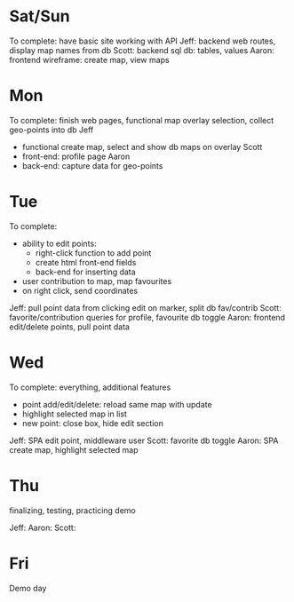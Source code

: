 # Sat/Sun
To complete: have basic site working with API
Jeff: backend web routes, display map names from db
Scott: backend sql db: tables, values
Aaron: frontend wireframe: create map, view maps

# Mon
To complete: finish web pages, functional map overlay selection, collect geo-points into db
Jeff
- functional create map, select and show db maps on overlay
Scott
- front-end: profile page
Aaron
- back-end: capture data for geo-points

# Tue
To complete: 
- ability to edit points:
  - right-click function to add point
  - create html front-end fields
  - back-end for inserting data
- user contribution to map, map favourites
- on right click, send coordinates

Jeff: pull point data from clicking edit on marker, split db fav/contrib
Scott: favorite/contribution queries for profile, favourite db toggle
Aaron: frontend edit/delete points, pull point data

# Wed
To complete: everything, additional features

- point add/edit/delete: reload same map with update
- highlight selected map in list
- new point: close box, hide edit section

Jeff: SPA edit point, middleware user
Scott: favorite db toggle
Aaron: SPA create map, highlight selected map


# Thu
finalizing, testing, practicing demo

Jeff: 
Aaron: 
Scott: 

# Fri
Demo day




